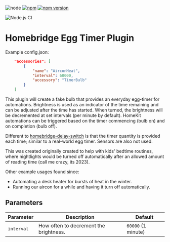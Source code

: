![node](https://img.shields.io/node/v/homebridge-eggtimer-plugin)
[![npm](https://img.shields.io/npm/dt/homebridge-eggtimer-plugin.svg)](https://www.npmjs.com/package/homebridge-eggtimer-plugin)
[![npm version](https://badge.fury.io/js/homebridge-eggtimer-plugin.svg)](https://badge.fury.io/js/homebridge-eggtimer-plugin)

![Node.js CI](https://github.com/teh-hippo/homebridge-eggtimer-plugin/workflows/Node.js%20CI/badge.svg)

# Homebridge Egg Timer Plugin

Example config.json:

```json
    "accessories": [
        {
            "name": "AirconHeat",
            "interval": 60000,
            "accessory": "TimerBulb"
        }
    ]
```

This plugin will create a fake bulb that provides an everyday egg-timer for automations.  Brightness is used as an indicator of the time remaining and can be adjusted after the time has started.  When turned, the brightness will be decremented at set intervals (per minute by default).  HomeKit automations can be triggered based on the timer commencing (bulb on) and on completion (bulb off).

Different to [homebridge-delay-switch](https://github.com/nitaybz/homebridge-delay-switch) is that the timer quantity is provided each time; similar to a real-world egg timer.  Sensors are also not used.

This was created originally created to help with kids' bedtime routines, where nightlights would be turned off automatically after an allowed amount of reading time (call me crazy, its 2023).

Other example usages found since:
* Automating a desk heater for bursts of heat in the winter.
* Running our aircon for a while and having it turn off automatically.


## Parameters

| Parameter | Description | Default |
| --------- | ----- | ------- |
| `interval`| How often to decrement the brightness. | `60000` (1 minute) |
